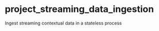 project_streaming_data_ingestion
================================

Ingest streaming contextual data in a stateless process
